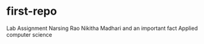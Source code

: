# first-repo
Lab Assignment
Narsing Rao Nikitha Madhari and an important fact
Applied computer science 
